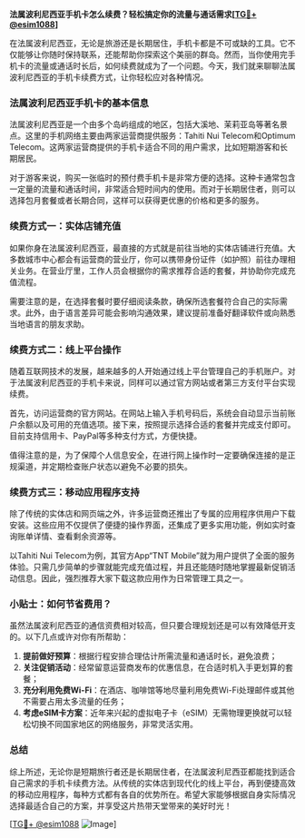 **法属波利尼西亚手机卡怎么续费？轻松搞定你的流量与通话需求[[TG💪+ @esim1088](https://t.me/s/esim1088)]**

在法属波利尼西亚，无论是旅游还是长期居住，手机卡都是不可或缺的工具。它不仅能够让你随时保持联系，还能帮助你探索这个美丽的群岛。然而，当你使用完手机卡的流量或通话时长后，如何续费就成为了一个问题。今天，我们就来聊聊法属波利尼西亚的手机卡续费方式，让你轻松应对各种情况。

### 法属波利尼西亚手机卡的基本信息

法属波利尼西亚是一个由多个岛屿组成的地区，包括大溪地、茉莉亚岛等著名景点。这里的手机网络主要由两家运营商提供服务：Tahiti Nui Telecom和Optimum Telecom。这两家运营商提供的手机卡适合不同的用户需求，比如短期游客和长期居民。

对于游客来说，购买一张临时的预付费手机卡是非常方便的选择。这种卡通常包含一定量的流量和通话时间，非常适合短时间内的使用。而对于长期居住者，则可以选择包月套餐或者长期合同，这样可以获得更优惠的价格和更多的服务。

### 续费方式一：实体店铺充值

如果你身在法属波利尼西亚，最直接的方式就是前往当地的实体店铺进行充值。大多数城市中心都会有运营商的营业厅，你可以携带身份证件（如护照）前往办理相关业务。在营业厅里，工作人员会根据你的需求推荐合适的套餐，并协助你完成充值流程。

需要注意的是，在选择套餐时要仔细阅读条款，确保所选套餐符合自己的实际需求。此外，由于语言差异可能会影响沟通效果，建议提前准备好翻译软件或向熟悉当地语言的朋友求助。

### 续费方式二：线上平台操作

随着互联网技术的发展，越来越多的人开始通过线上平台管理自己的手机账户。对于法属波利尼西亚的手机卡来说，同样可以通过官方网站或者第三方支付平台实现续费。

首先，访问运营商的官方网站。在网站上输入手机号码后，系统会自动显示当前账户余额以及可用的充值选项。接下来，按照提示选择合适的套餐并完成支付即可。目前支持信用卡、PayPal等多种支付方式，方便快捷。

值得注意的是，为了保障个人信息安全，在进行网上操作时一定要确保连接的是正规渠道，并定期检查账户状态以避免不必要的损失。

### 续费方式三：移动应用程序支持

除了传统的实体店和网页端之外，许多运营商还推出了专属的应用程序供用户下载安装。这些应用不仅提供了便捷的操作界面，还集成了更多实用功能，例如实时查询账单详情、查看剩余资源等。

以Tahiti Nui Telecom为例，其官方App“TNT Mobile”就为用户提供了全面的服务体验。只需几步简单的步骤就能完成充值过程，并且还能随时随地掌握最新促销活动信息。因此，强烈推荐大家下载这款应用作为日常管理工具之一。

### 小贴士：如何节省费用？

虽然法属波利尼西亚的通信资费相对较高，但只要合理规划还是可以有效降低开支的。以下几点或许对你有所帮助：

1. **提前做好预算**：根据行程安排合理估计所需流量和通话时长，避免浪费；
2. **关注促销活动**：经常留意运营商发布的优惠信息，在合适时机入手更划算的套餐；
3. **充分利用免费Wi-Fi**：在酒店、咖啡馆等地尽量利用免费Wi-Fi处理邮件或其他不需要占用太多流量的任务；
4. **考虑eSIM卡方案**：近年来兴起的虚拟电子卡（eSIM）无需物理更换就可以轻松切换不同国家地区的网络服务，非常灵活实用。

### 总结

综上所述，无论你是短期旅行者还是长期居住者，在法属波利尼西亚都能找到适合自己需求的手机卡续费方法。从传统的实体店到现代化的线上平台，再到便捷高效的移动应用程序，每种方式都有各自的优势所在。希望大家能够根据自身实际情况选择最适合自己的方案，并享受这片热带天堂带来的美好时光！

[[TG💪+ @esim1088](https://t.me/s/esim1088) ![Image](https://i.postimg.cc/4NQfJmqS/Snipaste-2025-05-13-00-14-12.png)]